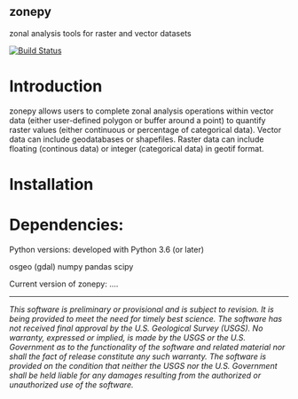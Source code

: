 ## zonepy
zonal analysis tools for raster and vector datasets

[![Build Status](https://travis-ci.org/brclark-usgs/zonepy.svg?branch=develop)](https://travis-ci.org/brclark-usgs/zonepy)

# Introduction

zonepy allows users to complete zonal analysis operations within vector data 
(either user-defined polygon or buffer around a point) to quantify raster 
values (either continuous or percentage of categorical data). 
Vector data can include geodatabases or shapefiles. Raster data can include 
floating (continous data) or integer (categorical data) in geotif format.

# Installation




# Dependencies:

Python versions:
developed with Python 3.6 (or later)

osgeo (gdal)
numpy
pandas
scipy

Current version of zonepy:
....

--------------------------------------------

*This software is preliminary or provisional and is subject to revision. It is being provided to meet the need for timely best science. The software has not received final approval by the U.S. Geological Survey (USGS). No warranty, expressed or implied, is made by the USGS or the U.S. Government as to the functionality of the software and related material nor shall the fact of release constitute any such warranty. The software is provided on the condition that neither the USGS nor the U.S. Government shall be held liable for any damages resulting from the authorized or unauthorized use of the software.*



